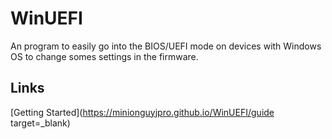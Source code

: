# WinUEFI
An program to easily go into the BIOS/UEFI mode on devices with Windows OS to change somes settings in the firmware.
## Links
[Getting Started](https://minionguyjpro.github.io/WinUEFI/guide target=_blank)

